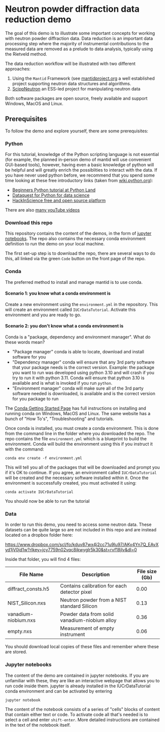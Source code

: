 # Neutron powder diffraction data reduction demo

The goal of this demo is to illustrate some important concepts for working with neutron powder diffraction data. Data reduction is an important data processing step where the majority of instrumental contributions to the measured data are removed as a prelude to data analysis, typically using the Rietveld method.

The data reduction workflow will be illustrated with two different approaches:

1. Using the `Mantid` Framework (see [mantidproject.org](mantidproject.org) a well established project supporting neutron data structures and algorithms.
2. [ScippNeutron](https://scipp.github.io/scippneutron/about/index.html) an ESS-led project for manipulating neutron data

Both software packages are open source, freely available and support Windows, MacOS and Linux. 

## Prerequisites

To follow the demo and explore yourself, there are some prerequisites:

### Python

For this tutorial, knowledge of the Python scripting language is not essential (for example, the planned in-person demo of mantid will use convenient GUI-based tools), however, having even a basic knowledge of python will be helpful and will greatly enrich the possiblities to interact with the data. If you have never used python before, we recommend that you spend some time looking at these free introductory links (taken from [wiki.python.org](https://wiki.python.org/moin/BeginnersGuide)):

* [Beginners Python tutorial at Python Land](https://python.land/python-tutorial) 
* [Dataquest for Python for data science](https://www.dataquest.io/)
* [HackInScience free and open source platform](https://www.hackinscience.org/)

There are also [many youTube videos](https://www.youtube.com/results?search_query=beginners+python+science)

### Download this repo

This repository contains the content of the demos, in the form of [jupyter notebooks](https://jupyter.org/). The repo also contains the necessary conda environment definition to run the demo on your local machine. 

The first set-up step is to download the repo, there are several ways to do this, all linked via the green `Code` button on the front page of the repo.

### Conda

The preferred method to install and manage mantid is to use conda. 

#### Scenario 1: you know what a conda environment is

Create a new environment using the `environment.yml` in the repository. This will create an environment called `IUCrDataTutorial`. Activate this environment and you are ready to go.

#### Scenario 2: you don't know what a conda environment is

Conda is a "package, dependency and environment manager". What do these words mean? 

* "Package manager" conda is able to locate, download and install software for you
* "Dependency manager" conda will ensure that any 3rd party software that your package needs is the correct version. Example: the package you want to run was developed using python 3.10 and will crash if you try to run it with python 3.11. Conda will ensure that python 3.10 is available and is what is invoked if you run `python`.
* "Environment manager" conda will make sure all of the 3rd party software needed is downloaded, is available and is the correct version for you package to run   

The [Conda Getting Started Page](https://docs.conda.io/projects/conda/en/stable/user-guide/getting-started.html) has full instructions on installing and running conda on Windows, MacOS and Linux. The same website has a bunch of "How To's", "Troubleshooting" and tutorials. 

Once conda is installed, you must create a conda environment. This is done from the command line in the folder where you downloaded the repo. The repo contains the file `environment.yml` which is a blueprint to build the environment. Conda will build the environment using this if you instruct it with the command: 
```
conda env create -f environment.yml
```
This will tell you all of the packages that will be downloaded and prompt you if it's OK to continue. If you agree, an environment called `IUCrDataTutorial` will be created and the necessary software installed within it. Once the environment is successfully created, you must activated it using:

```
conda activate IUCrDataTutorial
```
You should now be able to run the tutorial

### Data

In order to run this demo, you need to access some neutron data. These datasets can be quite large so are not included in this repo and are instead located on a dropbox folder here:

https://www.dropbox.com/scl/fo/kduv87wx4j2cc71u9lu97/AKy4Yn7Q_EAvXyd1jV0jd1w?rlkey=jcy7759n02vqc8ikwyglr5k30&st=rvf18jlv&dl=0

Inside that folder, you will find 4 files: 

| File Name | Description | File size (Gb) |
|----|----|----|
|diffract_consts.h5 | Contains calibration for each detector pixel | 0.00 |
|NIST_Silicon.nxs | Neutron powder from a NIST standard Silicon | 0.13 | 
|vanadium-niobium.nxs | Powder data from solid vanadium-niobium alloy | 0.36 |
|empty.nxs | Measurement of empty instrument | 0.06 |

You should download local copies of these files and remember where these are stored. 

### Jupyter notebooks

The content of the demo are contained in jupyter notebooks. If you are unfamiliar with these, they are like an interactive webpage that allows you to run code inside them. jupyter is already installed in the IUCrDataTutorial conda environment and can be activated by entering

```
jupyter notebook
```
The content of the notebook consists of a series of "cells" blocks of content that contain either text or code. To activate code all that's needed is to select a cell and enter `shift-enter`. More detailed instructions are contained in the text of the notebook itself.

